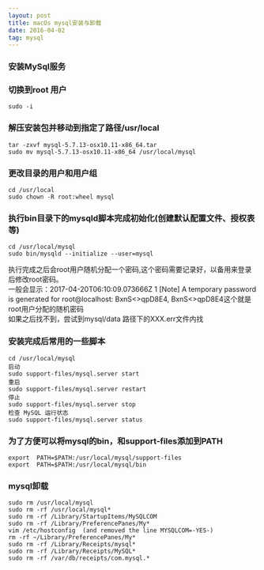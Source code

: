 ```yaml
---
layout: post
title: macOs mysql安装与卸载
date: 2016-04-02
tag: mysql
--- 
```



### 安装MySql服务  

### 切换到root 用户  
    sudo -i

### 解压安装包并移动到指定了路径/usr/local  
    tar -zxvf mysql-5.7.13-osx10.11-x86_64.tar  
    sudo mv mysql-5.7.13-osx10.11-x86_64 /usr/local/mysql  

### 更改目录的用户和用户组  
    cd /usr/local   
    sudo chown -R root:wheel mysql

### 执行bin目录下的mysqld脚本完成初始化(创建默认配置文件、授权表等)  
    cd /usr/local/mysql  
    sudo bin/mysqld --initialize --user=mysql   
     
执行完成之后会root用户随机分配一个密码,这个密码需要记录好，以备用来登录后修改root密码。  
一般会显示：2017-04-20T06:10:09.073666Z 1 [Note] A temporary password is generated for root@localhost: BxnS<>qpD8E4, BxnS<>qpD8E4这个就是root用户分配的随机密码  
如果之后找不到，尝试到mysql/data 路径下的XXX.err文件内找  

### 安装完成后常用的一些脚本 
    cd /usr/local/mysql   
    启动        
    sudo support-files/mysql.server start     
    重启      
    sudo support-files/mysql.server restart      
    停止      
    sudo support-files/mysql.server stop      
    检查 MySQL 运行状态         
    sudo support-files/mysql.server status      

### 为了方便可以将mysql的bin，和support-files添加到PATH 

    export  PATH=$PATH:/usr/local/mysql/support-files
    export  PATH=$PATH:/usr/local/mysql/bin




### mysql卸载  

    sudo rm /usr/local/mysql
    sudo rm -rf /usr/local/mysql*
    sudo rm -rf /Library/StartupItems/MySQLCOM
    sudo rm -rf /Library/PreferencePanes/My*
    vim /etc/hostconfig  (and removed the line MYSQLCOM=-YES-)
    rm -rf ~/Library/PreferencePanes/My*
    sudo rm -rf /Library/Receipts/mysql*
    sudo rm -rf /Library/Receipts/MySQL*
    sudo rm -rf /var/db/receipts/com.mysql.*






